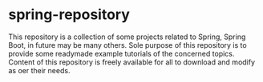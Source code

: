 # spring-repository
This repository is a collection of some projects related to Spring, Spring Boot, in future may be many others.
Sole purpose of this repository is to provide some readymade example tutorials of the concerned topics.
Content of this repository is freely available for all to download and modify as oer their needs.
